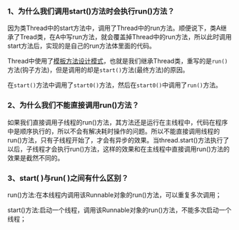### 1、为什么我们调用start()方法时会执行run()方法？
因为类Thread中的start方法中，调用了Thread中的run方法。顺便说下，类A继承了Tread类，在A中写run方法，就会覆盖掉Thread中的run方法，所以此时调用start方法后，实现的是自己的run方法体里面的代码。

Thread中使用了[模板方法设计模式](https://blog.csdn.net/zxzxzx0119/article/details/81709199)，也就是我们继承Thread类，重写的是`run()`方法(钩子方法)，但是调用的却是`start()`方法(最终方法)的原因。

在`start()`方法中调用了`start0()`方法，然后在`start0()`中调用了`run()`方法。

### 2、为什么我们不能直接调用run()方法？
如果我们直接调用子线程的run()方法，其方法还是运行在主线程中，代码在程序中是顺序执行的，所以不会有解决耗时操作的问题。所以不能直接调用线程的run()方法，只有子线程开始了，才会有异步的效果。当thread.start()方法执行了以后，子线程才会执行run()方法，这样的效果和在主线程中直接调用run()方法的效果是截然不同的。

### 3、start( )与run( )之间有什么区别？
run()方法:在本线程内调用该Runnable对象的run()方法，可以重复多次调用； 

start()方法:启动一个线程，调用该Runnable对象的run()方法，不能多次启动一个线程；